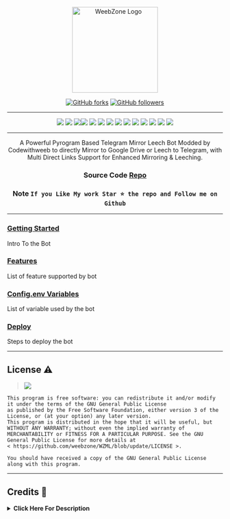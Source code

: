 <p align="center">
    <a href="https://github.com/weebzone/WZML">
        <img width="200" src="https://telegra.ph/file/496644cbabaeb916e3616.png" alt="WeebZone Logo">
    </a>
</p>

<p align="center">
<div align=center>

[![GitHub forks](https://img.shields.io/github/forks/weebzone/WZML?style=social)](https://github.com/weebzone/WZML/fork)
[![GitHub followers](https://img.shields.io/github/followers/weebzone?style=social&label=weebzone%20Followers)](https://github.com/weebzone)

----

[![](https://img.shields.io/github/repo-size/weebzone/WZML?color=green&label=Repo%20Size&labelColor=292c3b)](#)
[![](https://img.shields.io/github/commit-activity/m/weebzone/WZML?logo=github&labelColor=292c3b&label=Github%20Commits)](#)
[![](https://img.shields.io/github/license/weebzone/WZML?style=flat&label=License&labelColor=292c3b)](#)[![](https://img.shields.io/github/issues-raw/weebzone/WZML?style=flat&label=Open%20Issues&labelColor=292c3b)](#)
[![](https://img.shields.io/github/issues-closed-raw/weebzone/WZML?style=flat&label=Closed%20Issues&labelColor=292c3b)](#)
[![](https://img.shields.io/github/issues-pr-raw/weebzone/WZML?style=flat&label=Open%20Pull%20Requests&labelColor=292c3b)](#)
[![](https://img.shields.io/github/issues-pr-closed-raw/weebzone/WZML?style=flat&label=Closed%20Pull%20Requests&labelColor=292c3b)](#)
[![](https://img.shields.io/github/languages/count/weebzone/WZML?style=flat&label=Total%20Languages&labelColor=292c3b&color=blueviolet)](#)
[![](https://img.shields.io/github/languages/top/weebzone/WZML?style=flat&logo=python&labelColor=292c3b)](#)
[![](https://img.shields.io/github/last-commit/weebzone/WZML?style=flat&label=Last%20Commit&labelColor=292c3b&color=important)](#)
[![](https://img.shields.io/github/forks/weebzone/WZML?style=flat&logo=github&label=Forks&labelColor=292c3b&color=critical)](#)
[![](https://img.shields.io/github/stars/weebzone/WZML?style=flat&logo=github&label=Stars&labelColor=292c3b&color=yellow)](#)
[![](https://img.shields.io/badge/Telegram%20Channel-Join-9cf?style=for-the-badge&logo=telegram&logoColor=blue&style=flat&labelColor=292c3b)](https://t.me/WeebZone_updates)
[![](https://img.shields.io/badge/Support%20Group-Join-9cf?style=for-the-badge&logo=telegram&logoColor=blue&style=flat&labelColor=292c3b)](https://t.me/WeebZ)

</div>

----
<div align=center>
A Powerful Pyrogram Based Telegram Mirror Leech Bot Modded by Codewithweeb to directly Mirror to Google Drive or Leech to Telegram, with Multi Direct Links Support for Enhanced Mirroring & Leeching.

    
### Source Code [Repo](https://github.com/weebzone/WZML)

### Note `If you Like My work Star ⭐ the repo and Follow me on Github`
    
----
</div>
</p>

### [Getting Started](https://github.com/weebzone/WZML/wiki/Getting-Started)
Intro To the Bot

### [Features](https://github.com/weebzone/WZML/wiki/Features)
List of feature supported by bot

### [Config.env Variables](https://github.com/weebzone/WZML/wiki/Setting-up-the-config.env-file)
List of variable used by the bot

### [Deploy](https://github.com/weebzone/WZML/wiki/Deployment)
Steps to deploy the bot

---

## License ⚠️


> [![](https://www.gnu.org/graphics/agplv3-with-text-162x68.png)](https://www.gnu.org/licenses/agpl-3.0.html)
```text
This program is free software: you can redistribute it and/or modify it under the terms of the GNU General Public License 
as published by the Free Software Foundation, either version 3 of the License, or (at your option) any later version.
This program is distributed in the hope that it will be useful, but WITHOUT ANY WARRANTY; without even the implied warranty of 
MERCHANTABILITY or FITNESS FOR A PARTICULAR PURPOSE. See the GNU General Public License for more details at 
< https://github.com/weebzone/WZML/blob/update/LICENSE >.

You should have received a copy of the GNU General Public License along with this program.
```

---

## Credits 🏅
<details>
    <summary><b>Click Here For Description</b></summary>

* [`Codewithweeb`](https://github.com/weebzone) `me` add modules and fixes & many more
* [`Anas`](https://github.com/anasty17) Base Repo
* [`Ajay Choudhary`](https://github.com/ajay0916) For suggestion & fixing
* [`Arshsisodiya`](https://github.com/arshsisodiya/helios-mirror) For there Bot_Pm and log feature
* [`ToxyTech`](https://github.com/dipeshpatil123) For Task Limit
* [`MysterySD`](https://github.com/5MysterySD) For Help

</details>
